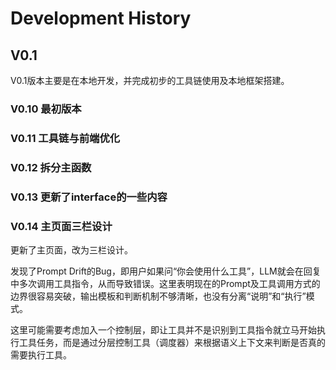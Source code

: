 # Development History

## V0.1

V0.1版本主要是在本地开发，并完成初步的工具链使用及本地框架搭建。

### V0.10 最初版本

### V0.11 工具链与前端优化

### V0.12 拆分主函数

### V0.13 更新了interface的一些内容

### V0.14 主页面三栏设计

更新了主页面，改为三栏设计。

发现了Prompt Drift的Bug，即用户如果问“你会使用什么工具”，LLM就会在回复中多次调用工具指令，从而导致错误。这里表明现在的Prompt及工具调用方式的边界很容易突破，输出模板和判断机制不够清晰，也没有分离“说明”和“执行”模式。

这里可能需要考虑加入一个控制层，即让工具并不是识别到工具指令就立马开始执行工具任务，而是通过分层控制工具（调度器）来根据语义上下文来判断是否真的需要执行工具。